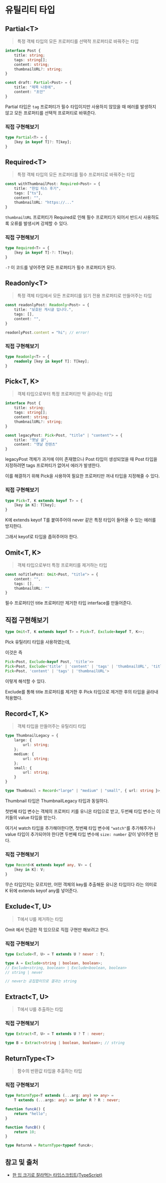 # 유틸리티 타입

## Partial\<T>

> 특정 객체 타입의 모든 프로퍼티를 선택적 프로퍼티로 바꿔주는 타입

```typescript
interface Post {
    title: string;
    tags: string[];
    content: string;
    thumbnailURL?: string;
}

const draft: Partial<Post> = {
    title: "제목 나중에",
    content: "초안"
}
```

Partial 타입은 `tag` 프로퍼티가 필수 타입이지만
사용하지 않았을 때 에러를 발생하지 않고 모든 프로퍼티를
선택적 프로퍼티로 바꿔준다.

### 직접 구현해보기

```typescript
type Partial<T> = {
    [key in keyof T]?: T[key];
}
```

## Required\<T>

> 특정 객체 타입의 모든 프로퍼티를 필수 프로퍼티로 바꿔주는 타입

```typescript
const withThumbnailPost: Required<Post> = {
    title: "한입 타스 후기",
    tags: ["ts"],
    content: "",
    thumbnailURL: "https://..."
}
```

`thumbnailURL` 프로퍼티가 Required<Post>로 인해 필수 프로퍼티가 되어서
반드시 사용하도록 오류를 발생시켜 강제할 수 있다.

### 직접 구현해보기

```typescript
type Required<T> = {
    [key in keyof T]-?: T[key];
}
```

`-?` 이 코드를 넣어주면 모든 프로퍼티가 필수 프로퍼티가 된다.

## Readonly\<T>

> 특정 객체 타입에서 모든 프로퍼티를 읽기 전용 프로퍼티로 만들어주는 타입

```typescript
const readonlyPost: Readonly<Post> = {
    title: "보호된 게시글 입니다.",
    tags: [],
    content: "",
}

readonlyPost.content = "hi"; // error!
```

### 직접 구현해보기

```typescript
type Readonly<T> = {
    readonly [key in keyof T]: T[key];
}
```

## Pick<T, K>

> 객체 타입으로부터 특정 프로퍼티만 딱 골라내는 타입

```typescript
interface Post {
    title: string;
    tags: string[];
    content: string;
    thumbnailURL?: string;
}

const legacyPost: Pick<Post, "title" | "content"> = {
    title: "옛날 글",
    content: "옛날 컨텐츠"
}
```

legacyPost 객체가 과거에 이미 존재했으나 Post 타입이
생성되었을 때 Post 타입을 지정하려면 tags 프로퍼티가 없어서 에러가 발생한다.

이를 해결하기 위해 Pick을 사용하여 필요한 프로퍼티만 꺼내
타입을 지정해줄 수 있다.

### 직접 구현해보기

```typescript
type Pick<T, K extends keyof T> = {
    [key in K]: T[key];
}
```

K에 extends keyof T를 붙여주어야 never 같은 특정 타입이 들어올 수 있는
에러를 방지한다.

그래서 keyof로 타입을 좁혀주어야 한다.

## Omit<T, K>

> 객체 타입으로부터 특정 프로퍼티를 제거하는 타입

```typescript
const noTitlePost: Omit<Post, "title"> = {
    content: "",
    tags: [],
    thumbnailURL: ""
}
```

필수 프로퍼티인 title 프로퍼티만 제거한 타입 interface를 만들어준다.

## 직접 구현해보기

```typescript
type Omit<T, K extends keyof T> = Pick<T, Exclude<keyof T, K>>;
```

Pick 유틸리티 타입을 사용하였는데,

이것은 즉

```typescript
Pick<Post, Exclude<keyof Post, 'title'>>
Pick<Post, Exclude<'title' | 'content' | 'tags' | 'thumbnailURL', 'title'>>
Pick<Post, 'content' | 'tags' | 'thumbnailURL'>
```

이렇게 해석할 수 있다.

Exclude를 통해 title 프로퍼티를 제거한 후 Pick 타입으로
제거한 후의 타입을 골라내 적용했다.

## Record<T, K>

> 객체 타입을 만들어주는 유틸리티 타입

```typescript
type ThumbnailLegacy = {
    large: {
        url: string;
    };
    medium: {
        url: string;
    };
    small: {
        url: string;
    }
}

type Thumbnail = Record<"large" | "medium" | "small", { url: string }>;
```

Thumbnail 타입은 ThumbnailLegacy 타입과 동일하다.

첫번째 타입 변수는 객체의 프로퍼티 키를 유니온 타입으로 받고,
두번째 타입 변수는 이 키들의 value 타입을 받는다.

여기서 watch 타입을 추가해야한다면, 첫번째 타입 변수에 `"watch"`를 추가해주거나
value 타입이 추가되어야 한다면 두번째 타입 변수에
`size: number` 같이 넣어주면 된다.

### 직접 구현해보기

```typescript
type Record<K extends keyof any, V> = {
    [key in K]: V;
}
```

무슨 타입인지는 모르지만, 어떤 객체의 key를 추출해둔 유니온 타입이다
라는 의미로 K 뒤에 extends keyof any를 넣어준다.

## Exclude<T, U>

> T에서 U를 제거하는 타입

Omit 에서 언급한 적 있으므로 직접 구현만 해보려고 한다.

### 직접 구현해보기

```typescript
type Exclude<T, U> = T extends U ? never : T;

type A = Exclude<string | boolean, boolean>;
// Exclude<string, boolean> | Exclude<boolean, boolean>
// string | never

// never는 공집합이므로 결과는 string
```

## Extract<T, U>

> T에서 U를 추출하는 타입

### 직접 구현해보기

```typescript
type Extract<T, U> = T extends U ? T : never;

type B = Extract<string | boolean, boolean>; // string
```

## ReturnType\<T>

> 함수의 반환값 타입을 추출하는 타입

### 직접 구현해보기

```typescript
type ReturnType<T extends (...arg: any) => any> =
    T extends (...args: any) => infer R ? R : never;

function funcA() {
    return "hello";
}

function funcB() {
    return 10;
}

type ReturnA = ReturnType<typeof funcA>;
```

## 참고 및 출처

- [한 입 크기로 잘라먹는 타입스크립트(TypeScript)](https://www.inflearn.com/course/%ED%95%9C%EC%9E%85-%ED%81%AC%EA%B8%B0-%ED%83%80%EC%9E%85%EC%8A%A4%ED%81%AC%EB%A6%BD%ED%8A%B8?srsltid=AfmBOoqKyeukk5UXUwfKCAc4kjJVMZ6l_1muf8wV2_i14aiBihNU4Kbs)
